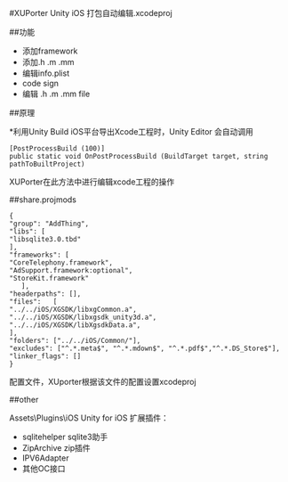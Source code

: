 #XUPorter Unity iOS 打包自动编辑.xcodeproj

##功能
* 添加framework
* 添加.h .m .mm
* 编辑info.plist
* code sign
* 编辑 .h .m .mm file

##原理

*利用Unity Build iOS平台导出Xcode工程时，Unity Editor 会自动调用

    [PostProcessBuild (100)]
    public static void OnPostProcessBuild (BuildTarget target, string pathToBuiltProject)

XUPorter在此方法中进行编辑xcode工程的操作

##share.projmods


    {
    "group": "AddThing",
    "libs": [
    "libsqlite3.0.tbd"
    ],
    "frameworks": [
    "CoreTelephony.framework",
    "AdSupport.framework:optional",
    "StoreKit.framework"
       ],
    "headerpaths": [],
    "files":   [
    "../../iOS/XGSDK/libxgCommon.a",
    "../../iOS/XGSDK/libxgsdk_unity3d.a",
    "../../iOS/XGSDK/libXgsdkData.a",
    ],
    "folders": ["../../iOS/Common/"],
    "excludes": ["^.*.meta$", "^.*.mdown$", "^.*.pdf$","^.*.DS_Store$"],
    "linker_flags": []
    }
  

配置文件，XUporter根据该文件的配置设置xcodeproj  



##other

Assets\Plugins\iOS  Unity for iOS 扩展插件：

* sqlitehelper  sqlite3助手
* ZipArchive zip插件
* IPV6Adapter
* 其他OC接口
